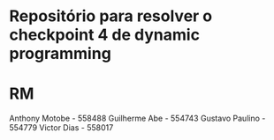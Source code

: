 # Repositório para resolver o checkpoint 4 de dynamic programming

# **RM** 

Anthony Motobe - 558488
Guilherme Abe - 554743
Gustavo Paulino - 554779
Victor Dias - 558017